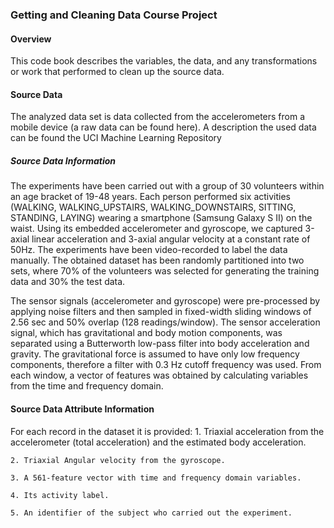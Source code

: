 ### Getting and Cleaning Data Course Project

#### Overview

This code book describes the variables, the data, and any transformations or work that performed to clean up the source data.

#### Source Data

The analyzed data set is data collected from the accelerometers from a  mobile device (a raw data can be found here). A description the used data can be found the UCI Machine Learning Repository 

##### Source Data Information

The experiments have been carried out with a group of 30 volunteers within an age bracket of 19-48 years. Each person performed six activities (WALKING, WALKING_UPSTAIRS, WALKING_DOWNSTAIRS, SITTING, STANDING, LAYING) wearing a smartphone (Samsung Galaxy S II) on the waist. Using its embedded accelerometer and gyroscope, we captured 3-axial linear acceleration and 3-axial angular velocity at a constant rate of 50Hz. The experiments have been video-recorded to label the data manually. The obtained dataset has been randomly partitioned into two sets, where 70% of the volunteers was selected for generating the training data and 30% the test data. 

The sensor signals (accelerometer and gyroscope) were pre-processed by applying noise filters and then sampled in fixed-width sliding windows of 2.56 sec and 50% overlap (128 readings/window). The sensor acceleration signal, which has gravitational and body motion components, was separated using a Butterworth low-pass filter into body acceleration and gravity. The gravitational force is assumed to have only low frequency components, therefore a filter with 0.3 Hz cutoff frequency was used. From each window, a vector of features was obtained by calculating variables from the time and frequency domain.

#### Source Data Attribute Information

For each record in the dataset it is provided:
	1. Triaxial acceleration from the accelerometer (total acceleration) and the estimated body acceleration.
	
	2. Triaxial Angular velocity from the gyroscope.
	
	3. A 561-feature vector with time and frequency domain variables.
	
	4. Its activity label.
	
	5. An identifier of the subject who carried out the experiment.
